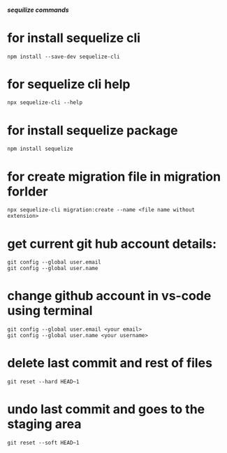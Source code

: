 ##### sequilize commands

# for install sequelize cli 
    npm install --save-dev sequelize-cli

# for sequelize cli help 
    npx sequelize-cli --help

# for install sequelize package
    npm install sequelize 

# for create migration file in migration forlder
    npx sequelize-cli migration:create --name <file name without extension>

# get current git hub account details:
    git config --global user.email
    git config --global user.name

# change github account in vs-code using terminal
    git config --global user.email <your email>
    git config --global user.name <your username>

# delete last commit and rest of files
    git reset --hard HEAD~1

# undo last commit and goes to the staging area
    git reset --soft HEAD~1

